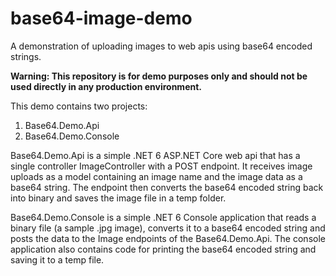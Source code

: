 # base64-image-demo

A demonstration of uploading images to web apis using base64 encoded strings. 

**Warning: This repository is for demo purposes only and should not be used directly in any production environment.**

This demo contains two projects:
1. Base64.Demo.Api
2. Base64.Demo.Console

Base64.Demo.Api is a simple .NET 6 ASP.NET Core web api that has a single controller ImageController with a POST endpoint. It receives image uploads as a model containing an image name and the image data as a base64 string. The endpoint then converts the base64 encoded string back into binary and saves the image file in a temp folder.

Base64.Demo.Console is a simple .NET 6 Console application that reads a binary file (a sample .jpg image), converts it to a base64 encoded string and posts the data to the Image endpoints of the Base64.Demo.Api. The console application also contains code for printing the base64 encoded string and saving it to a temp file.
